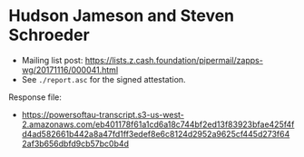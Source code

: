 # Hudson Jameson and Steven Schroeder

* Mailing list post: <https://lists.z.cash.foundation/pipermail/zapps-wg/20171116/000041.html>
* See `./report.asc` for the signed attestation.

Response file:

* https://powersoftau-transcript.s3-us-west-2.amazonaws.com/eb401178f61a1cd6a18c744bf2ed13f83923bfae425f4fd4ad582661b442a8a47fd1ff3edef8e6c8124d2952a9625cf445d273f642af3b656dbfd9cb57bc0b4d
